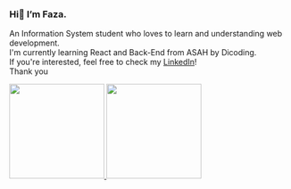 ### Hi👋 I’m Faza.  
An Information System student who loves to learn and understanding web development.  
I'm currently learning React and Back-End from ASAH by Dicoding.  
If you're interested, feel free to check my [LinkedIn](www.linkedin.com/in/fairuz-azk-nugraha/)!  
Thank you

<a href="https://github.com/fazkn">
  <img height="170em" src="https://github-readme-stats.vercel.app/api?username=fazkn&show_icons=true&theme=algolia&include_all_commits=true&count_private=true&cache_seconds=1800&custom_title=My%20GitHub%20Stats" />
  <img height ="170em" src="https://github-readme-stats.vercel.app/api/top-langs/?username=fazkn&layout=compact&langs_count=8&theme=algolia" />
</a>
